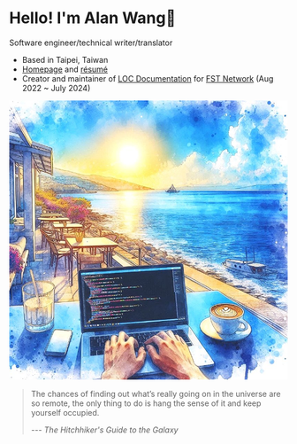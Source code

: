 # Hello! I'm Alan Wang👋

Software engineer/technical writer/translator

- Based in Taipei, Taiwan
- [Homepage](https://alankrantas.github.io/) and [résumé](https://www.cakeresume.com/krantas)
- Creator and maintainer of [LOC Documentation](https://loc-documentation.vercel.app/) for [FST Network](https://www.fst.network/) (Aug 2022 ~ July 2024)

![profile](profile.jpg)

> The chances of finding out what’s really going on in the universe are so remote, the only thing to do is hang the sense of it and keep yourself occupied.
> 
> --- _The Hitchhiker's Guide to the Galaxy_
